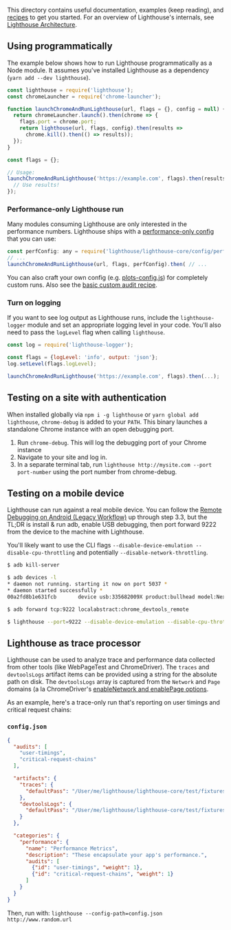This directory contains useful documentation, examples (keep reading),
and [recipes](./recipes/) to get you started. For an overview of Lighthouse's
internals, see [Lighthouse Architecture](architecture.md).

## Using programmatically

The example below shows how to run Lighthouse programmatically as a Node module. It
assumes you've installed Lighthouse as a dependency (`yarn add --dev lighthouse`).

```javascript
const lighthouse = require('lighthouse');
const chromeLauncher = require('chrome-launcher');

function launchChromeAndRunLighthouse(url, flags = {}, config = null) {
  return chromeLauncher.launch().then(chrome => {
    flags.port = chrome.port;
    return lighthouse(url, flags, config).then(results =>
      chrome.kill().then(() => results));
  });
}

const flags = {};

// Usage:
launchChromeAndRunLighthouse('https://example.com', flags).then(results => {
  // Use results!
});
```

### Performance-only Lighthouse run

Many modules consuming Lighthouse are only interested in the performance numbers.
Lighthouse ships with a [performance-only config](https://github.com/GoogleChrome/lighthouse/blob/master/lighthouse-core/config/perf.json) that you can use:

```js
const perfConfig: any = require('lighthouse/lighthouse-core/config/perf.json');
// ...
launchChromeAndRunLighthouse(url, flags, perfConfig).then( // ...
```

You can also craft your own config (e.g. [plots-config.js](https://github.com/GoogleChrome/lighthouse/blob/master/lighthouse-core/config/plots-config.js)) for completely custom runs. Also see the [basic custom audit recipe](https://github.com/GoogleChrome/lighthouse/tree/master/docs/recipes/custom-audit).


### Turn on logging

If you want to see log output as Lighthouse runs, include the `lighthouse-logger` module
and set an appropriate logging level in your code. You'll also need to pass
the `logLevel` flag when calling `lighthouse`.

```javascript
const log = require('lighthouse-logger');

const flags = {logLevel: 'info', output: 'json'};
log.setLevel(flags.logLevel);

launchChromeAndRunLighthouse('https://example.com', flags).then(...);
```

## Testing on a site with authentication

When installed globally via `npm i -g lighthouse` or `yarn global add lighthouse`,
`chrome-debug` is added to your `PATH`. This binary launches a standalone Chrome
instance with an open debugging port.

1. Run `chrome-debug`. This will log the debugging port of your Chrome instance
1. Navigate to your site and log in.
1. In a separate terminal tab, run `lighthouse http://mysite.com --port port-number` using the port number from chrome-debug.

## Testing on a mobile device

Lighthouse can run against a real mobile device. You can follow the [Remote Debugging on Android (Legacy Workflow)](https://developer.chrome.com/devtools/docs/remote-debugging-legacy) up through step 3.3, but the TL;DR is install & run adb, enable USB debugging, then port forward 9222 from the device to the machine with Lighthouse.

You'll likely want to use the CLI flags `--disable-device-emulation --disable-cpu-throttling` and potentially `--disable-network-throttling`.

```sh
$ adb kill-server

$ adb devices -l
* daemon not running. starting it now on port 5037 *
* daemon started successfully *
00a2fd8b1e631fcb       device usb:335682009X product:bullhead model:Nexus_5X device:bullhead

$ adb forward tcp:9222 localabstract:chrome_devtools_remote

$ lighthouse --port=9222 --disable-device-emulation --disable-cpu-throttling https://example.com
```

## Lighthouse as trace processor

Lighthouse can be used to analyze trace and performance data collected from other tools (like WebPageTest and ChromeDriver). The `traces` and `devtoolsLogs` artifact items can be provided using a string for the absolute path on disk. The `devtoolsLogs` array is captured from the `Network` and `Page` domains (a la ChromeDriver's [enableNetwork and enablePage options]((https://sites.google.com/a/chromium.org/chromedriver/capabilities#TOC-perfLoggingPrefs-object)).

As an example, here's a trace-only run that's reporting on user timings and critical request chains:

### `config.json`

```json
{
  "audits": [
    "user-timings",
    "critical-request-chains"
  ],

  "artifacts": {
    "traces": {
      "defaultPass": "/User/me/lighthouse/lighthouse-core/test/fixtures/traces/trace-user-timings.json"
    },
    "devtoolsLogs": {
      "defaultPass": "/User/me/lighthouse/lighthouse-core/test/fixtures/traces/perflog.json"
    }
  },

  "categories": {
    "performance": {
      "name": "Performance Metrics",
      "description": "These encapsulate your app's performance.",
      "audits": [
        {"id": "user-timings", "weight": 1},
        {"id": "critical-request-chains", "weight": 1}
      ]
    }
  }
}
```

Then, run with: `lighthouse --config-path=config.json http://www.random.url`
